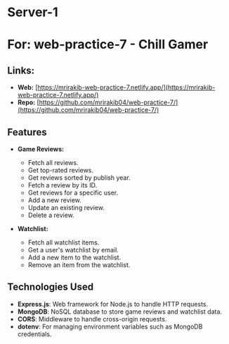 # Server-1

# For: web-practice-7 - Chill Gamer

## Links:

- **Web:** [https://mrirakib-web-practice-7.netlify.app/](https://mrirakib-web-practice-7.netlify.app/)
- **Repo:** [https://github.com/mrirakib04/web-practice-7/](https://github.com/mrirakib04/web-practice-7/)

## Features

- **Game Reviews:**

  - Fetch all reviews.
  - Get top-rated reviews.
  - Get reviews sorted by publish year.
  - Fetch a review by its ID.
  - Get reviews for a specific user.
  - Add a new review.
  - Update an existing review.
  - Delete a review.

- **Watchlist:**
  - Fetch all watchlist items.
  - Get a user's watchlist by email.
  - Add a new item to the watchlist.
  - Remove an item from the watchlist.

## Technologies Used

- **Express.js**: Web framework for Node.js to handle HTTP requests.
- **MongoDB**: NoSQL database to store game reviews and watchlist data.
- **CORS**: Middleware to handle cross-origin requests.
- **dotenv**: For managing environment variables such as MongoDB credentials.
